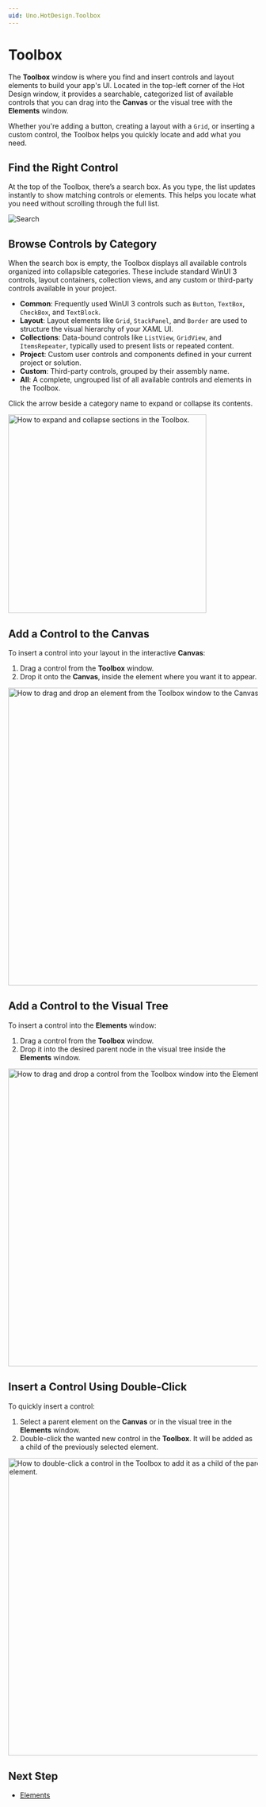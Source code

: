 ```yaml
---
uid: Uno.HotDesign.Toolbox
---
```


# Toolbox

The **Toolbox** window is where you find and insert controls and layout elements to build your app's UI. Located in the top-left corner of the Hot Design window, it provides a searchable, categorized list of available controls that you can drag into the **Canvas** or the visual tree with the **Elements** window.

Whether you're adding a button, creating a layout with a `Grid`, or inserting a custom control, the Toolbox helps you quickly locate and add what you need.

## Find the Right Control

At the top of the Toolbox, there’s a search box. As you type, the list updates instantly to show matching controls or elements. This helps you locate what you need without scrolling through the full list.

![Search](Assets/toolbox-search.png)

## Browse Controls by Category

When the search box is empty, the Toolbox displays all available controls organized into collapsible categories. These include standard WinUI 3 controls, layout containers, collection views, and any custom or third-party controls available in your project.

- **Common**: Frequently used WinUI 3 controls such as `Button`, `TextBox`, `CheckBox`, and `TextBlock`.
- **Layout**: Layout elements like `Grid`, `StackPanel`, and `Border` are used to structure the visual hierarchy of your XAML UI.
- **Collections**: Data-bound controls like `ListView`, `GridView`, and `ItemsRepeater`, typically used to present lists or repeated content.
- **Project**: Custom user controls and components defined in your current project or solution.
- **Custom**: Third-party controls, grouped by their assembly name.
- **All**: A complete, ungrouped list of all available controls and elements in the Toolbox.

Click the arrow beside a category name to expand or collapse its contents.

<img src="Assets/toolbox-expand-section.gif" height="400" alt="How to expand and collapse sections in the Toolbox." />

## Add a Control to the Canvas

To insert a control into your layout in the interactive **Canvas**:

1. Drag a control from the **Toolbox** window.
2. Drop it onto the **Canvas**, inside the element where you want it to appear.

<img src="Assets/toolbox-add-to-canvas.gif" height="600" alt="How to drag and drop an element from the Toolbox window to the Canvas." />

## Add a Control to the Visual Tree

To insert a control into the **Elements** window:

1. Drag a control from the **Toolbox** window.
2. Drop it into the desired parent node in the visual tree inside the **Elements** window.

<img src="Assets/toolbox-add-to-tree.gif" height="600" alt="How to drag and drop a control from the Toolbox window into the Elements window." />

## Insert a Control Using Double-Click

To quickly insert a control:

1. Select a parent element on the **Canvas** or in the visual tree in the **Elements** window.
2. Double-click the wanted new control in the **Toolbox**. It will be added as a child of the previously selected element.

<img src="Assets/toolbox-add-to-tree-double-click.gif" height="600" alt="How to double-click a control in the Toolbox to add it as a child of the parent selected element." />

## Next Step

- [Elements](xref:Uno.HotDesign.Elements)
